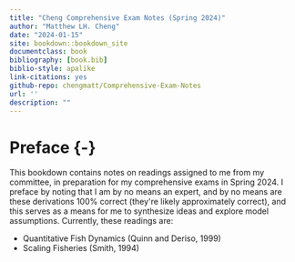 ```yaml
--- 
title: "Cheng Comprehensive Exam Notes (Spring 2024)"
author: "Matthew LH. Cheng"
date: "2024-01-15"
site: bookdown::bookdown_site
documentclass: book
bibliography: [book.bib]
biblio-style: apalike
link-citations: yes
github-repo: chengmatt/Comprehensive-Exam-Notes
url: ''
description: ""
---
```


# Preface {-}

This bookdown contains notes on readings assigned to me from my committee, in preparation for my comprehensive exams in Spring 2024. I preface by noting that I am by no means an expert, and by no means are these derivations 100% correct (they're likely approximately correct), and this serves as a means for me to synthesize ideas and explore model assumptions. Currently, these readings are:

- Quantitative Fish Dynamics (Quinn and Deriso, 1999)
- Scaling Fisheries (Smith, 1994)
